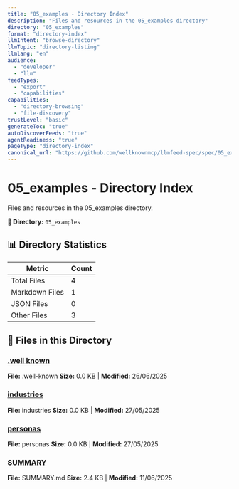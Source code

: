 ```yaml
---
title: "05_examples - Directory Index"
description: "Files and resources in the 05_examples directory"
directory: "05_examples"
format: "directory-index"
llmIntent: "browse-directory"
llmTopic: "directory-listing"
llmlang: "en"
audience:
  - "developer"
  - "llm"
feedTypes:
  - "export"
  - "capabilities"
capabilities:
  - "directory-browsing"
  - "file-discovery"
trustLevel: "basic"
generateToc: "true"
autoDiscoverFeeds: "true"
agentReadiness: "true"
pageType: "directory-index"
canonical_url: "https://github.com/wellknownmcp/llmfeed-spec/spec/05_examples/"
---
```


# 05_examples - Directory Index

Files and resources in the 05_examples directory.

**📍 Directory:** `05_examples`

## 📊 Directory Statistics

| Metric | Count |
|--------|-------|
| Total Files | 4 |
| Markdown Files | 1 |
| JSON Files | 0 |
| Other Files | 3 |

## 📁 Files in this Directory

### [.well known](.well-known)
**File:** .well-known
**Size:** 0.0 KB | **Modified:** 26/06/2025

### [industries](industries)
**File:** industries
**Size:** 0.0 KB | **Modified:** 27/05/2025

### [personas](personas)
**File:** personas
**Size:** 0.0 KB | **Modified:** 27/05/2025

### [SUMMARY](SUMMARY)
**File:** SUMMARY.md
**Size:** 2.4 KB | **Modified:** 11/06/2025

